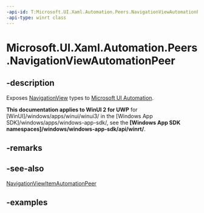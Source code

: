 ```yaml
---
-api-id: T:Microsoft.UI.Xaml.Automation.Peers.NavigationViewAutomationPeer
-api-type: winrt class
---
```


# Microsoft.UI.Xaml.Automation.Peers.NavigationViewAutomationPeer

<!--
public class NavigationViewAutomationPeer : Windows.UI.Xaml.Automation.Peers.FrameworkElementAutomationPeer
-->

## -description

Exposes [NavigationView](../microsoft.ui.xaml.controls/navigationview.md) types to [Microsoft UI Automation](/windows/win32/winauto/entry-uiauto-win32).

**This documentation applies to WinUI 2 for UWP** for [WinUI]/windows/apps/winui/winui3/ in the [Windows App SDK]/windows/apps/windows-app-sdk/, see the **[Windows App SDK namespaces]/windows/windows-app-sdk/api/winrt/**.

## -remarks

## -see-also

[NavigationViewItemAutomationPeer](navigationviewitemautomationpeer.md)

## -examples
